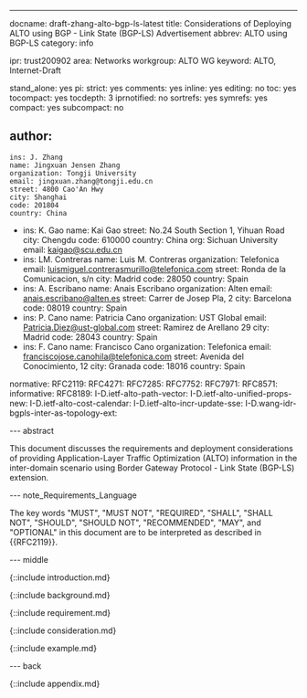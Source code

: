 ---
docname: draft-zhang-alto-bgp-ls-latest
title: Considerations of Deploying ALTO using BGP - Link State (BGP-LS) Advertisement
abbrev: ALTO using BGP-LS
category: info

ipr: trust200902
area: Networks
workgroup: ALTO WG
keyword: ALTO, Internet-Draft

stand_alone: yes
pi:
  strict: yes
  comments: yes
  inline: yes
  editing: no
  toc: yes
  tocompact: yes
  tocdepth: 3
  iprnotified: no
  sortrefs: yes
  symrefs: yes
  compact: yes
  subcompact: no

author:
 -
    ins: J. Zhang
    name: Jingxuan Jensen Zhang
    organization: Tongji University
    email: jingxuan.zhang@tongji.edu.cn
    street: 4800 Cao'An Hwy
    city: Shanghai
    code: 201804
    country: China
 -
    ins: K. Gao
    name: Kai Gao
    street: No.24 South Section 1, Yihuan Road
    city: Chengdu
    code: 610000
    country: China
    org: Sichuan University
    email: kaigao@scu.edu.cn
 -
    ins: LM. Contreras
    name: Luis M. Contreras
    organization: Telefonica
    email: luismiguel.contrerasmurillo@telefonica.com
    street: Ronda de la Comunicacion, s/n
    city: Madrid
    code: 28050
    country: Spain
 -
    ins: A. Escribano
    name: Anais Escribano
    organization: Alten
    email: anais.escribano@alten.es
    street: Carrer de Josep Pla, 2
    city: Barcelona
    code: 08019
    country: Spain
 -
    ins: P. Cano
    name: Patricia Cano
    organization: UST Global
    email: Patricia.Diez@ust-global.com
    street: Ramirez de Arellano 29
    city: Madrid
    code: 28043
    country: Spain
 -
    ins: F. Cano
    name: Francisco Cano
    organization: Telefonica
    email: franciscojose.canohila@telefonica.com
    street: Avenida del Conocimiento, 12
    city: Granada
    code: 18016
    country: Spain

normative:
  RFC2119:
  RFC4271:
  RFC7285:
  RFC7752:
  RFC7971:
  RFC8571:
informative:
  RFC8189:
  I-D.ietf-alto-path-vector:
  I-D.ietf-alto-unified-props-new:
  I-D.ietf-alto-cost-calendar:
  I-D.ietf-alto-incr-update-sse:
  I-D.wang-idr-bgpls-inter-as-topology-ext:

--- abstract

This document discusses the requirements and deployment considerations of
providing Application-Layer Traffic Optimization (ALTO) information in the
inter-domain scenario using Border Gateway Protocol - Link State (BGP-LS)
extension.


--- note_Requirements_Language

The key words "MUST", "MUST NOT", "REQUIRED", "SHALL", "SHALL NOT", "SHOULD",
"SHOULD NOT", "RECOMMENDED", "MAY", and "OPTIONAL" in this document are to be
interpreted as described in {{RFC2119}}.

--- middle

{::include introduction.md}

{::include background.md}

{::include requirement.md}

{::include consideration.md}

{::include example.md}

--- back

{::include appendix.md}
